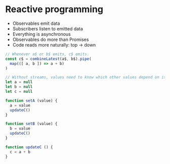 # Reactive programming

- Observables emit data
- Subscribers listen to emitted data
- Everything is asynchronous
- Observables do more than Promises
- Code reads more naturally: top → down

```js
// Whenever a$ or b$ emits, c$ emits.
const c$ = combineLatest(a$, b$).pipe(
  map(([ a, b ]) => a + b)
)
```

```js
// Without streams, values need to know which other values depend on it.
let a = null
let b = null
let c = null

function setA (value) {
  a = value
  updateC()
}

function setB (value) {
  b = value
  updateC()
}

function updateC () {
  c = a + b
}
```
